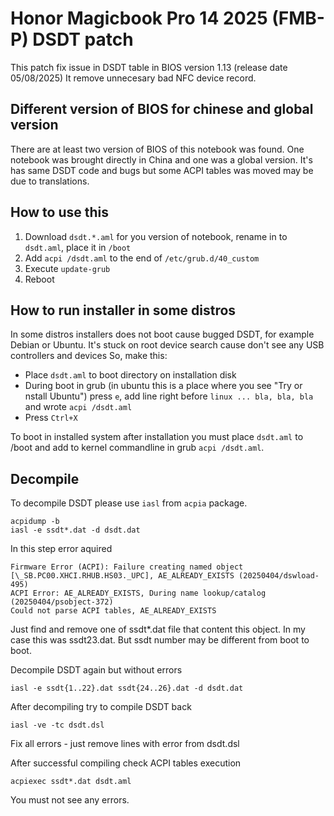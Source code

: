 # Honor Magicbook Pro 14 2025 (FMB-P) DSDT patch

This patch fix issue in DSDT table in BIOS version 1.13 (release date 05/08/2025)
It remove unnecesary bad NFC device record.

## Different version of BIOS for chinese and global version

There are at least two version of BIOS of this notebook was found. 
One notebook was brought directly in China and one was a global version. 
It's has same DSDT code and bugs but some ACPI tables was moved may be due to translations.

## How to use this

1. Download `dsdt.*.aml` for you version of notebook, rename in to `dsdt.aml`, place it in `/boot`
2. Add `acpi /dsdt.aml` to the end of `/etc/grub.d/40_custom`
3. Execute `update-grub`
4. Reboot

## How to run installer in some distros

In some distros installers does not boot cause bugged DSDT, for example Debian or Ubuntu. It's stuck on root device search cause don't see any USB controllers and devices
So, make this:
* Place `dsdt.aml` to boot directory on installation disk
* During boot in grub (in ubuntu this is a place where you see "Try or nstall Ubuntu") press `e`, add line right before `linux ... bla, bla, bla` and wrote `acpi /dsdt.aml`
* Press `Ctrl+X`

To boot in installed system after installation you must place `dsdt.aml` to /boot and add to kernel commandline in grub `acpi /dsdt.aml`.

## Decompile
To decompile DSDT please use `iasl` from `acpia` package.
```
acpidump -b
iasl -e ssdt*.dat -d dsdt.dat
```
In this step error aquired
```
Firmware Error (ACPI): Failure creating named object [\_SB.PC00.XHCI.RHUB.HS03._UPC], AE_ALREADY_EXISTS (20250404/dswload-495)
ACPI Error: AE_ALREADY_EXISTS, During name lookup/catalog (20250404/psobject-372)
Could not parse ACPI tables, AE_ALREADY_EXISTS
```
Just find and remove one of ssdt*.dat file that content this object. In my case this was ssdt23.dat. But ssdt number may be different from boot to boot. 

Decompile DSDT again but without errors
```
iasl -e ssdt{1..22}.dat ssdt{24..26}.dat -d dsdt.dat
```

After decompiling try to compile DSDT back
```
iasl -ve -tc dsdt.dsl
```
Fix all errors - just remove lines with error from dsdt.dsl

After successful compiling check ACPI tables execution
```
acpiexec ssdt*.dat dsdt.aml
```
You must not see any errors.
